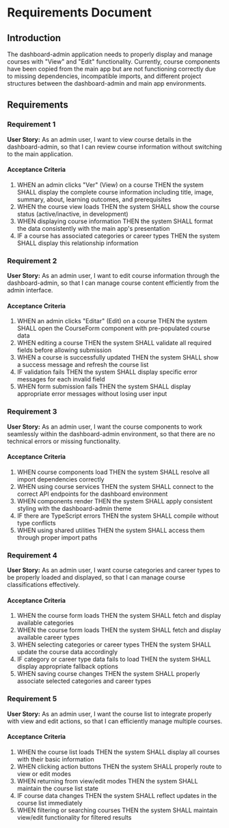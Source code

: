 # Requirements Document

## Introduction

The dashboard-admin application needs to properly display and manage courses with "View" and "Edit" functionality. Currently, course components have been copied from the main app but are not functioning correctly due to missing dependencies, incompatible imports, and different project structures between the dashboard-admin and main app environments.

## Requirements

### Requirement 1

**User Story:** As an admin user, I want to view course details in the dashboard-admin, so that I can review course information without switching to the main application.

#### Acceptance Criteria

1. WHEN an admin clicks "Ver" (View) on a course THEN the system SHALL display the complete course information including title, image, summary, about, learning outcomes, and prerequisites
2. WHEN the course view loads THEN the system SHALL show the course status (active/inactive, in development)
3. WHEN displaying course information THEN the system SHALL format the data consistently with the main app's presentation
4. IF a course has associated categories or career types THEN the system SHALL display this relationship information

### Requirement 2

**User Story:** As an admin user, I want to edit course information through the dashboard-admin, so that I can manage course content efficiently from the admin interface.

#### Acceptance Criteria

1. WHEN an admin clicks "Editar" (Edit) on a course THEN the system SHALL open the CourseForm component with pre-populated course data
2. WHEN editing a course THEN the system SHALL validate all required fields before allowing submission
3. WHEN a course is successfully updated THEN the system SHALL show a success message and refresh the course list
4. IF validation fails THEN the system SHALL display specific error messages for each invalid field
5. WHEN form submission fails THEN the system SHALL display appropriate error messages without losing user input

### Requirement 3

**User Story:** As an admin user, I want the course components to work seamlessly within the dashboard-admin environment, so that there are no technical errors or missing functionality.

#### Acceptance Criteria

1. WHEN course components load THEN the system SHALL resolve all import dependencies correctly
2. WHEN using course services THEN the system SHALL connect to the correct API endpoints for the dashboard environment
3. WHEN components render THEN the system SHALL apply consistent styling with the dashboard-admin theme
4. IF there are TypeScript errors THEN the system SHALL compile without type conflicts
5. WHEN using shared utilities THEN the system SHALL access them through proper import paths

### Requirement 4

**User Story:** As an admin user, I want course categories and career types to be properly loaded and displayed, so that I can manage course classifications effectively.

#### Acceptance Criteria

1. WHEN the course form loads THEN the system SHALL fetch and display available categories
2. WHEN the course form loads THEN the system SHALL fetch and display available career types
3. WHEN selecting categories or career types THEN the system SHALL update the course data accordingly
4. IF category or career type data fails to load THEN the system SHALL display appropriate fallback options
5. WHEN saving course changes THEN the system SHALL properly associate selected categories and career types

### Requirement 5

**User Story:** As an admin user, I want the course list to integrate properly with view and edit actions, so that I can efficiently manage multiple courses.

#### Acceptance Criteria

1. WHEN the course list loads THEN the system SHALL display all courses with their basic information
2. WHEN clicking action buttons THEN the system SHALL properly route to view or edit modes
3. WHEN returning from view/edit modes THEN the system SHALL maintain the course list state
4. IF course data changes THEN the system SHALL reflect updates in the course list immediately
5. WHEN filtering or searching courses THEN the system SHALL maintain view/edit functionality for filtered results